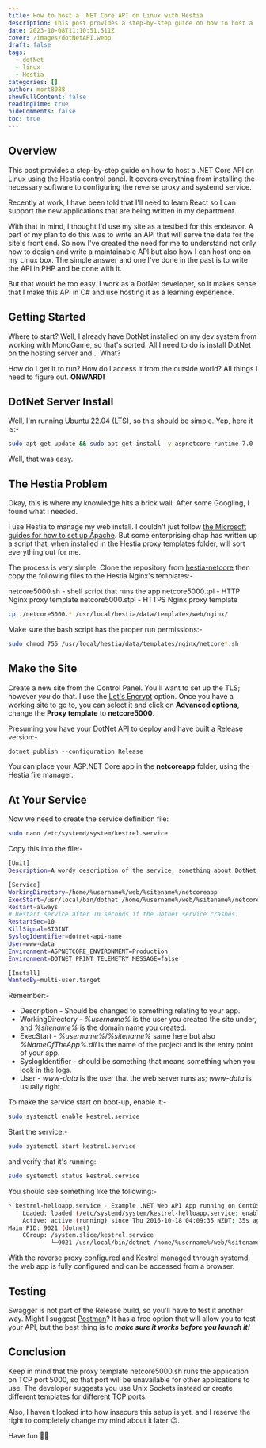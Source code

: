 ```yaml
---
title: How to host a .NET Core API on Linux with Hestia
description: This post provides a step-by-step guide on how to host a .NET Core API on Linux using the Hestia control panel.
date: 2023-10-08T11:10:51.511Z
cover: /images/dotNetAPI.webp
draft: false
tags:
  - dotNet
  - linux
  - Hestia
categories: []
author: mort8088
showFullContent: false
readingTime: true
hideComments: false
toc: true
---
```


## Overview

This post provides a step-by-step guide on how to host a .NET Core API on Linux using the Hestia control panel. It covers everything from installing the necessary software to configuring the reverse proxy and systemd service.

Recently at work, I have been told that I'll need to learn React so I can support the new applications that are being written in my department.

With that in mind, I thought I'd use my site as a testbed for this endeavor. A part of my plan to do this was to write an API that will serve the data for the site's front end. So now I've created the need for me to understand not only how to design and write a maintainable API but also how I can host one on my Linux box. The simple answer and one I've done in the past is to write the API in PHP and be done with it.

But that would be too easy. I work as a DotNet developer, so it makes sense that I make this API in C# and use hosting it as a learning experience.

## Getting Started

Where to start? Well, I already have DotNet installed on my dev system from working with MonoGame, so that's sorted. All I need to do is install DotNet on the hosting server and... What?

How do I get it to run?
How do I access it from the outside world?
All things I need to figure out. **ONWARD!**

## DotNet Server Install

Well, I'm running [Ubuntu 22.04 (LTS)](https://ubuntu.com/), so this should be simple. Yep, here it is:-

```bash
sudo apt-get update && sudo apt-get install -y aspnetcore-runtime-7.0
```

Well, that was easy.

## The Hestia Problem

Okay, this is where my knowledge hits a brick wall. After some Googling, I found what I needed.

I use Hestia to manage my web install. I couldn't just follow [the Microsoft guides for how to set up Apache](https://learn.microsoft.com/en-us/aspnet/core/host-and-deploy/linux-apache?view=aspnetcore-7.0). But some enterprising chap has written up a script that, when installed in the Hestia proxy templates folder, will sort everything out for me.

The process is very simple. Clone the repository from [hestia-netcore](https://github.com/gabatronic/hestia-netcore) then copy the following files to the Hestia Nginx's templates:-

netcore5000.sh - shell script that runs the app
netcore5000.tpl - HTTP Nginx proxy template
netcore5000.stpl - HTTPS Nginx proxy template

```bash
cp ./netcore5000.* /usr/local/hestia/data/templates/web/nginx/
```

Make sure the bash script has the proper run permissions:-

```bash
sudo chmod 755 /usr/local/hestia/data/templates/nginx/netcore*.sh
```

## Make the Site

Create a new site from the Control Panel. You'll want to set up the TLS; however *you* do that. I use the [Let's Encrypt](https://letsencrypt.org/) option. Once you have a working site to go to, you can select it and click on **Advanced options**, change the **Proxy template** to **netcore5000**.

Presuming you have your DotNet API to deploy and have built a Release version:-

```csharp
dotnet publish --configuration Release
```

You can place your ASP.NET Core app in the **netcoreapp** folder, using the Hestia file manager.

## At Your Service

Now we need to create the service definition file:

```bash
sudo nano /etc/systemd/system/kestrel.service
```

Copy this into the file:-

```bash
[Unit]
Description=A wordy description of the service, something about DotNet

[Service]
WorkingDirectory=/home/%username%/web/%sitename%/netcoreapp
ExecStart=/usr/local/bin/dotnet /home/%username%/web/%sitename%/netcoreapp/%NameOfTheApp%.dll
Restart=always
# Restart service after 10 seconds if the Dotnet service crashes:
RestartSec=10
KillSignal=SIGINT
SyslogIdentifier=dotnet-api-name
User=www-data
Environment=ASPNETCORE_ENVIRONMENT=Production 
Environment=DOTNET_PRINT_TELEMETRY_MESSAGE=false

[Install]
WantedBy=multi-user.target
```

Remember:-

- Description - Should be changed to something relating to your app.
- WorkingDirectory - *%username%* is the user you created the site under, and *%sitename%* is the domain name you created.
- ExecStart - *%username%*/*%sitename%* same here but also *%NameOfTheApp%.dll* is the name of the project and is the entry point of your app.
- SyslogIdentifier - should be something that means something when you look in the logs.
- User - *www-data* is the user that the web server runs as; *www-data* is usually right.

To make the service start on boot-up, enable it:-

```bash
sudo systemctl enable kestrel.service
```

Start the service:-

```bash
sudo systemctl start kestrel.service
```

and verify that it's running:-

```bash
sudo systemctl status kestrel.service
```

You should see something like the following:-

``` bash
◝ kestrel-helloapp.service - Example .NET Web API App running on CentOS 7
    Loaded: loaded (/etc/systemd/system/kestrel-helloapp.service; enabled)
    Active: active (running) since Thu 2016-10-18 04:09:35 NZDT; 35s ago
Main PID: 9021 (dotnet)
    CGroup: /system.slice/kestrel.service
            └─9021 /usr/local/bin/dotnet /home/%username%/web/%sitename%/netcoreapp/%NameOfTheApp%.dll
```

With the reverse proxy configured and Kestrel managed through systemd, the web app is fully configured and can be accessed from a browser.

## Testing

Swagger is not part of the Release build, so you'll have to test it another way. Might I suggest [Postman](https://www.postman.com/)? It has a free option that will allow you to test your API, but the best thing is to ***make sure it works before you launch it!***

## Conclusion

Keep in mind that the proxy template netcore5000.sh runs the application on TCP port 5000, so that port will be unavailable for other applications to use. The developer suggests you use Unix Sockets instead or create different templates for different TCP ports.

Also, I haven't looked into how insecure this setup is yet, and I reserve the right to completely change my mind about it later 😉.

Have fun 🧑‍💻
